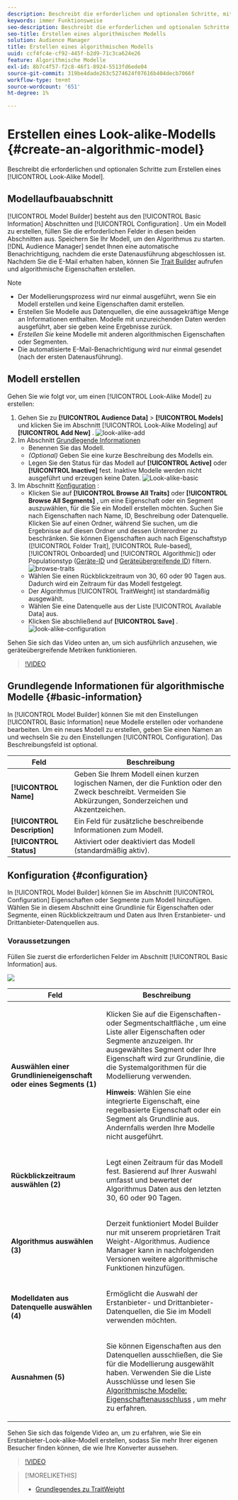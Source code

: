 ```yaml
---
description: Beschreibt die erforderlichen und optionalen Schritte, mit denen Sie ein algorithmisches Modell in Model Builder erstellen können.
keywords: immer Funktionsweise
seo-description: Beschreibt die erforderlichen und optionalen Schritte, mit denen Sie ein algorithmisches Modell in Model Builder erstellen können.
seo-title: Erstellen eines algorithmischen Modells
solution: Audience Manager
title: Erstellen eines algorithmischen Modells
uuid: ccf4fc4e-cf92-445f-b2d9-71c3ca624e26
feature: Algorithmische Modelle
exl-id: 8b7c4f57-f2c8-46f1-8924-5513fd6ede04
source-git-commit: 319be4dade263c5274624f07616b404decb7066f
workflow-type: tm+mt
source-wordcount: '651'
ht-degree: 1%

---
```


# Erstellen eines Look-alike-Modells {#create-an-algorithmic-model}

Beschreibt die erforderlichen und optionalen Schritte zum Erstellen eines [!UICONTROL Look-Alike Model].

## Modellaufbauabschnitt

[!UICONTROL Model Builder] besteht aus den  [!UICONTROL Basic Information] Abschnitten und  [!UICONTROL Configuration] . Um ein Modell zu erstellen, füllen Sie die erforderlichen Felder in diesen beiden Abschnitten aus. Speichern Sie Ihr Modell, um den Algorithmus zu starten. [!DNL Audience Manager] sendet Ihnen eine automatische Benachrichtigung, nachdem die erste Datenausführung abgeschlossen ist. Nachdem Sie die E-Mail erhalten haben, können Sie [Trait Builder](../../features/traits/about-trait-builder.md) aufrufen und algorithmische Eigenschaften erstellen.

>[!NOTE]
>
>* Der Modellierungsprozess wird nur einmal ausgeführt, wenn Sie ein Modell erstellen und keine Eigenschaften damit erstellen.
>* Erstellen Sie Modelle aus Datenquellen, die eine aussagekräftige Menge an Informationen enthalten. Modelle mit unzureichenden Daten werden ausgeführt, aber sie geben keine Ergebnisse zurück.
>* *Erstellen Sie* keine Modelle mit anderen algorithmischen Eigenschaften oder Segmenten.
>* Die automatisierte E-Mail-Benachrichtigung wird nur einmal gesendet (nach der ersten Datenausführung).


## Modell erstellen

Gehen Sie wie folgt vor, um einen [!UICONTROL Look-Alike Model] zu erstellen:

1. Gehen Sie zu **[!UICONTROL Audience Data]** > **[!UICONTROL Models]** und klicken Sie im Abschnitt [!UICONTROL Look-Alike Modeling] auf **[!UICONTROL Add New]** .
   ![look-alike-add](assets/look-alike-add.png)
1. Im Abschnitt [Grundlegende Informationen](../../features/algorithmic-models/create-model.md#basic-information)
   * Benennen Sie das Modell.
   * *(Optional)* Geben Sie eine kurze Beschreibung des Modells ein.
   * Legen Sie den Status für das Modell auf **[!UICONTROL Active]** oder **[!UICONTROL Inactive]** fest. Inaktive Modelle werden nicht ausgeführt und erzeugen keine Daten.
      ![Look-alike-basic](assets/look-alike-basic.png)
1. Im Abschnitt [Konfiguration](../../features/algorithmic-models/create-model.md#configuration) :
   * Klicken Sie auf **[!UICONTROL Browse All Traits]** oder **[!UICONTROL Browse All Segments]** , um eine Eigenschaft oder ein Segment auszuwählen, für die Sie ein Modell erstellen möchten. Suchen Sie nach Eigenschaften nach Name, ID, Beschreibung oder Datenquelle. Klicken Sie auf einen Ordner, während Sie suchen, um die Ergebnisse auf diesen Ordner und dessen Unterordner zu beschränken. Sie können Eigenschaften auch nach Eigenschaftstyp ([!UICONTROL Folder Trait], [!UICONTROL Rule-based], [!UICONTROL Onboarded] und [!UICONTROL Algorithmic]) oder Populationstyp ([Geräte-ID](../../reference/ids-in-aam.md) und [Geräteübergreifende ID](../../reference/ids-in-aam.md)) filtern.
      ![browse-traits](assets/browse-traits.png)
   * Wählen Sie einen Rückblickzeitraum von 30, 60 oder 90 Tagen aus. Dadurch wird ein Zeitraum für das Modell festgelegt.
   * Der Algorithmus [!UICONTROL TraitWeight] ist standardmäßig ausgewählt.
   * Wählen Sie eine Datenquelle aus der Liste [!UICONTROL Available Data] aus.
   * Klicken Sie abschließend auf **[!UICONTROL Save]** .
      ![look-alike-configuration](assets/look-alike-configuration.png)

Sehen Sie sich das Video unten an, um sich ausführlich anzusehen, wie geräteübergreifende Metriken funktionieren.

>[!VIDEO](https://experienceleague.adobe.com/docs/audience-manager-learn/tutorials/build-and-manage-audiences/profile-merge/understanding-cross-device-metrics-in-audience-manager.html)

## Grundlegende Informationen für algorithmische Modelle {#basic-information}

<!-- r_model_basic.xml -->

In [!UICONTROL Model Builder] können Sie mit den Einstellungen [!UICONTROL Basic Information] neue Modelle erstellen oder vorhandene bearbeiten. Um ein neues Modell zu erstellen, geben Sie einen Namen an und wechseln Sie zu den Einstellungen [!UICONTROL Configuration]. Das Beschreibungsfeld ist optional.

| Feld | Beschreibung |
|---|---|
| **[!UICONTROL Name]** | Geben Sie Ihrem Modell einen kurzen logischen Namen, der die Funktion oder den Zweck beschreibt. Vermeiden Sie Abkürzungen, Sonderzeichen und Akzentzeichen. |
| **[!UICONTROL Description]** | Ein Feld für zusätzliche beschreibende Informationen zum Modell. |
| **[!UICONTROL Status]** | Aktiviert oder deaktiviert das Modell (standardmäßig aktiv). |

## Konfiguration {#configuration}

In [!UICONTROL Model Builder] können Sie im Abschnitt [!UICONTROL Configuration] Eigenschaften oder Segmente zum Modell hinzufügen. Wählen Sie in diesem Abschnitt eine Grundlinie für Eigenschaften oder Segmente, einen Rückblickzeitraum und Daten aus Ihren Erstanbieter- und Drittanbieter-Datenquellen aus.

<!-- r_model_configuration.xml -->

### Voraussetzungen

Füllen Sie zuerst die erforderlichen Felder im Abschnitt [!UICONTROL Basic Information] aus.

![](assets/lam_exclude_traits_numbered.png)

<table id="table_7A6BE5E5498D4776A30323B743954150"> 
 <thead> 
  <tr> 
   <th colname="col1" class="entry"> Feld </th> 
   <th colname="col2" class="entry"> Beschreibung </th> 
  </tr> 
 </thead>
 <tbody> 
  <tr> 
   <td colname="col1"> <p><b>Auswählen einer Grundlinieneigenschaft oder eines Segments (1)</b> </p> </td> 
   <td colname="col2"> <p>Klicken Sie auf die Eigenschaften- oder Segmentschaltfläche , um eine Liste aller Eigenschaften oder Segmente anzuzeigen. Ihr ausgewähltes Segment oder Ihre Eigenschaft wird zur Grundlinie, die die Systemalgorithmen für die Modellierung verwenden. </p> <p> <p><b>Hinweis</b>: Wählen Sie eine integrierte Eigenschaft, eine regelbasierte Eigenschaft oder ein Segment als Grundlinie aus. Andernfalls werden Ihre Modelle nicht ausgeführt. </p> </p> </td> 
  </tr> 
  <tr> 
   <td colname="col1"> <p><b>Rückblickzeitraum auswählen (2)</b> </p> </td> 
   <td colname="col2"> <p>Legt einen Zeitraum für das Modell fest. Basierend auf Ihrer Auswahl umfasst und bewertet der Algorithmus Daten aus den letzten 30, 60 oder 90 Tagen. </p> </td> 
  </tr> 
  <tr> 
   <td colname="col1"> <p><b>Algorithmus auswählen (3)</b> </p> </td> 
   <td colname="col2"> <p>Derzeit funktioniert Model Builder nur mit unserem proprietären <span class="keyword"> Trait Weight</span>-Algorithmus. <span class="keyword"> Audience </span> Manager kann in nachfolgenden Versionen weitere algorithmische Funktionen hinzufügen. </p> </td>
  </tr>
  <tr> 
   <td colname="col1"> <p><b>Modelldaten aus Datenquelle auswählen (4)</b> </p> </td> 
   <td colname="col2"> <p>Ermöglicht die Auswahl der Erstanbieter- und Drittanbieter-Datenquellen, die Sie im Modell verwenden möchten. </p> </td>
  </tr> 
  <tr> 
   <td colname="col1"> <p><b>Ausnahmen (5)</b> </p> </td> 
   <td colname="col2"> <p>Sie können Eigenschaften aus den Datenquellen ausschließen, die Sie für die Modellierung ausgewählt haben. Verwenden Sie die Liste <span class="wintitle"> Ausschlüsse</span> und lesen Sie <a href="../../features/algorithmic-models/trait-exclusion-algo-models.md"> Algorithmische Modelle: Eigenschaftenausschluss</a> , um mehr zu erfahren. </p> </td>
  </tr> 
 </tbody>
</table>

Sehen Sie sich das folgende Video an, um zu erfahren, wie Sie ein Erstanbieter-Look-alike-Modell erstellen, sodass Sie mehr Ihrer eigenen Besucher finden können, die wie Ihre Konverter aussehen.

>[!VIDEO](https://video.tv.adobe.com/v/23504/)

>[!MORELIKETHIS]
>
>* [Grundlegendes zu TraitWeight](../../features/algorithmic-models/understanding-models.md#understanding-traitweight)

